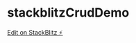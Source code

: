 # stackblitzCrudDemo

[Edit on StackBlitz ⚡️](https://stackblitz.com/edit/angular-11-crud-example-ocysic)